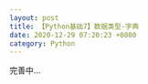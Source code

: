 ```yaml
---
layout: post
title: 【Python基础7】数据类型-字典
date: 2020-12-29 07:20:23 +0800
category: Python 
---
```




完善中...
